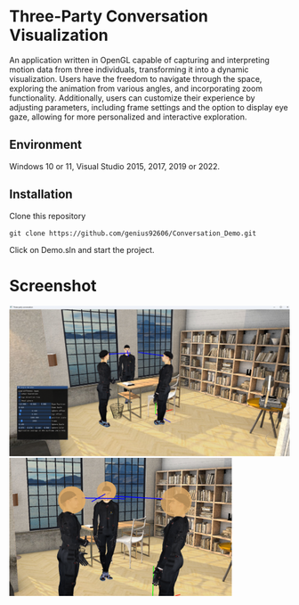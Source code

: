 # Three-Party Conversation Visualization

An application written in OpenGL capable of capturing and interpreting motion data from three individuals, transforming it into a dynamic visualization. Users have the freedom to navigate through the space, exploring the animation from various angles, and incorporating zoom functionality. Additionally, users can customize their experience by adjusting parameters, including frame settings and the option to display eye gaze, allowing for more personalized and interactive exploration.



## Environment
Windows 10 or 11, Visual Studio 2015, 2017, 2019 or 2022.

## Installation

Clone this repository
```
git clone https://github.com/genius92606/Conversation_Demo.git
```
Click on Demo.sln and start the project.

# Screenshot
<img src="Snapshot/no-shpere.png" alt="drawing" width="600"/>
<img src="Snapshot/With-Sphere.png" alt="drawing" width="400"/>

